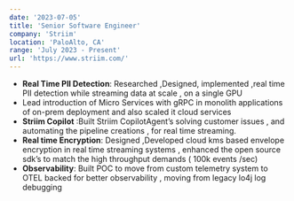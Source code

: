 ```yaml
---
date: '2023-07-05'
title: 'Senior Software Engineer'
company: 'Striim'
location: 'PaloAlto, CA'
range: 'July 2023 - Present'
url: 'https://www.striim.com/'
---
```


- **Real Time PII Detection**: Researched ,Designed, implemented ,real time PII detection while streaming data at scale , on a single GPU 
- Lead introduction of Micro Services with gRPC in monolith applications of on-prem deployment and also scaled it cloud services 
- **Striim Copilot** :Built Striim CopilotAgent’s solving customer issues , and automating the pipeline creations , for real time streaming. 
- **Real time Encryption**: Designed ,Developed cloud kms based envelope encryption in real time streaming systems , enhanced the open source sdk’s to match the high throughput demands ( 100k events /sec) 
- **Observability**:  Built POC to move from custom telemetry system to OTEL backed for better observability , moving from legacy lo4j log debugging 


